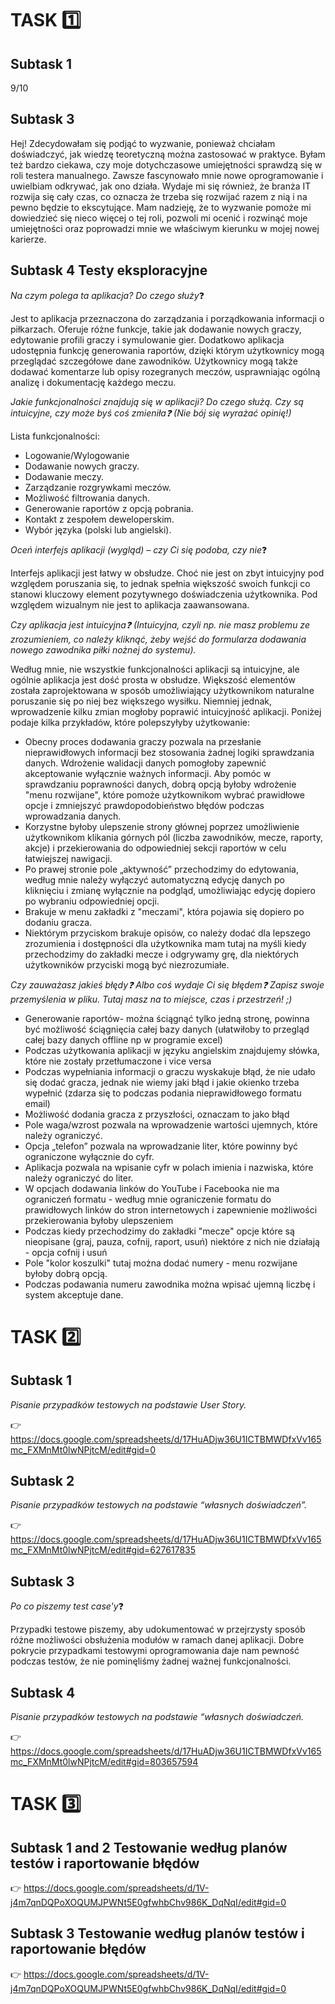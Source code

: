 # **TASK 1️⃣** 

## Subtask 1 

9/10

## Subtask 3

Hej! Zdecydowałam się podjąć to wyzwanie, ponieważ chciałam doświadczyć, jak wiedzę teoretyczną można zastosować w praktyce. Byłam też bardzo ciekawa, czy moje dotychczasowe umiejętności sprawdzą się w roli testera manualnego. Zawsze fascynowało mnie nowe oprogramowanie i uwielbiam odkrywać, jak ono działa. Wydaje mi się również, że branża IT rozwija się cały czas, co oznacza że trzeba się rozwijać razem z nią i na pewno będzie to ekscytujące. Mam nadzieję, że to wyzwanie pomoże mi dowiedzieć się nieco więcej o tej roli, pozwoli mi ocenić i rozwinąć moje umiejętności oraz poprowadzi mnie we właściwym kierunku w mojej nowej karierze.

## Subtask 4 Testy eksploracyjne

*Na czym polega ta aplikacja? Do czego służy*❓

Jest to aplikacja przeznaczona do zarządzania i porządkowania informacji o piłkarzach. Oferuje różne funkcje, takie jak dodawanie nowych graczy, edytowanie profili graczy i symulowanie gier. Dodatkowo aplikacja udostępnia funkcję generowania raportów, dzięki którym użytkownicy mogą przeglądać szczegółowe dane zawodników. Użytkownicy mogą także dodawać komentarze lub opisy rozegranych meczów, usprawniając ogólną analizę i dokumentację każdego meczu.


*Jakie funkcjonalności znajdują się w aplikacji? Do czego służą. Czy są intuicyjne, czy może byś coś zmieniła❓ (Nie bój się wyrażać opinię!)*

Lista funkcjonalności:
- Logowanie/Wylogowanie
- Dodawanie nowych graczy.
- Dodawanie meczy.
- Zarządzanie rozgrywkami meczów.
- Możliwość filtrowania danych.
- Generowanie raportów z opcją pobrania.
- Kontakt z zespołem deweloperskim.
- Wybór języka (polski lub angielski).
  

*Oceń interfejs aplikacji (wygląd) – czy Ci się podoba, czy nie*❓

Interfejs aplikacji jest łatwy w obsłudze. Choć nie jest on zbyt intuicyjny pod względem poruszania się, to jednak spełnia większość swoich funkcji co stanowi kluczowy element pozytywnego doświadczenia użytkownika. Pod względem wizualnym nie jest to aplikacja zaawansowana. 


*Czy aplikacja jest intuicyjna❓ (Intuicyjna, czyli np. nie masz problemu ze zrozumieniem, co należy kliknąć, żeby wejść do formularza dodawania nowego zawodnika piłki nożnej do systemu).*

Według mnie, nie wszystkie funkcjonalności aplikacji są intuicyjne, ale ogólnie aplikacja jest dość prosta w obsłudze. Większość elementów została zaprojektowana w sposób umożliwiający użytkownikom naturalne poruszanie się po niej bez większego wysiłku. Niemniej jednak, wprowadzenie kilku zmian mogłoby poprawić intuicyjność aplikacji. Poniżej podaje kilka przykładów, które polepszyłyby użytkowanie:

- Obecny proces dodawania graczy pozwala na przesłanie nieprawidłowych informacji bez stosowania żadnej logiki sprawdzania danych. Wdrożenie walidacji danych pomogłoby zapewnić akceptowanie wyłącznie ważnych informacji. Aby pomóc w sprawdzaniu poprawności danych, dobrą opcją byłoby wdrożenie "menu rozwijane", które pomoże użytkownikom wybrać prawidłowe opcje i zmniejszyć prawdopodobieństwo błędów podczas wprowadzania danych.
- Korzystne byłoby ulepszenie strony głównej poprzez umożliwienie użytkownikom klikania górnych pól (liczba zawodników, mecze, raporty, akcje) i przekierowania do odpowiedniej sekcji raportów w celu łatwiejszej nawigacji.
- Po prawej stronie pole „aktywność” przechodzimy do edytowania, według mnie należy wyłączyć automatyczną edycję danych po kliknięciu i zmianę wyłącznie na podgląd, umożliwiając edycję dopiero po wybraniu odpowiedniej opcji.
- Brakuje w menu zakładki z "meczami", która pojawia się dopiero po dodaniu gracza.
- Niektórym przyciskom brakuje opisów, co należy dodać dla lepszego zrozumienia i dostępności dla użytkownika mam tutaj na myśli kiedy przechodzimy do zakładki mecze i odgrywamy grę, dla niektórych użytkowników przyciski mogą być niezrozumiałe.


*Czy zauważasz jakieś błędy❓ Albo coś wydaje Ci się błędem❓ Zapisz swoje przemyślenia w pliku. Tutaj masz na to miejsce, czas i przestrzeń! ;)*

- Generowanie raportów- można ściągnąć tylko jedną stronę, powinna być możliwość ściągnięcia całej bazy danych (ułatwiłoby to przegląd całej bazy danych offline np w programie excel)
- Podczas użytkowania aplikacji w języku angielskim znajdujemy słówka, które nie zostały przetłumaczone i vice versa
- Podczas wypełniania informacji o graczu wyskakuje błąd, że nie udało się dodać gracza, jednak nie wiemy jaki błąd i jakie okienko trzeba wypełnić (zdarza się to podczas podania nieprawidłowego formatu email)
- Możliwość dodania gracza z przyszłości, oznaczam to jako błąd
- Pole waga/wzrost pozwala na wprowadzenie wartości ujemnych, które należy ograniczyć.
- Opcja „telefon” pozwala na wprowadzanie liter, które powinny być ograniczone wyłącznie do cyfr.
- Aplikacja pozwala na wpisanie cyfr w polach imienia i nazwiska, które należy ograniczyć do liter.
- W opcjach dodawania linków do YouTube i Facebooka nie ma ograniczeń formatu - według mnie ograniczenie formatu do prawidłowych linków do stron internetowych i zapewnienie możliwości przekierowania byłoby ulepszeniem
- Podczas kiedy przechodzimy do zakładki "mecze" opcje które są nieopisane (graj, pauza, cofnij, raport, usuń) niektóre z nich nie działają - opcja cofnij i usuń
- Pole "kolor koszulki" tutaj można dodać numery - menu rozwijane byłoby dobrą opcją.
- Podczas podawania numeru zawodnika można wpisać ujemną liczbę i system akceptuje dane.


# **TASK 2️⃣**

## Subtask 1 

*Pisanie przypadków testowych na podstawie User Story.*

👉 https://docs.google.com/spreadsheets/d/17HuADjw36U1ICTBMWDfxVv165mc_FXMnMt0lwNPjtcM/edit#gid=0

## Subtask 2 

*Pisanie przypadków testowych na podstawie “własnych doświadczeń”.*

👉 https://docs.google.com/spreadsheets/d/17HuADjw36U1ICTBMWDfxVv165mc_FXMnMt0lwNPjtcM/edit#gid=627617835

## Subtask 3

*Po co piszemy test case'y*❓

Przypadki testowe piszemy, aby udokumentować w przejrzysty sposób różne możliwości obsłużenia modułów w ramach danej aplikacji. Dobre pokrycie przypadkami testowymi oprogramowania daje nam pewność podczas testów, że nie pominęliśmy żadnej ważnej funkcjonalności.

## Subtask 4 

*Pisanie przypadków testowych na podstawie “własnych doświadczeń.*

👉 https://docs.google.com/spreadsheets/d/17HuADjw36U1ICTBMWDfxVv165mc_FXMnMt0lwNPjtcM/edit#gid=803657594


# **TASK 3️⃣**

## Subtask 1 and 2 Testowanie według planów testów i raportowanie błędów

👉 https://docs.google.com/spreadsheets/d/1V-j4m7qnDQPoXOQUMJPWNt5E0gfwhbChv986K_DqNqI/edit#gid=0

## Subtask 3 Testowanie według planów testów i raportowanie błędów

👉 https://docs.google.com/spreadsheets/d/1V-j4m7qnDQPoXOQUMJPWNt5E0gfwhbChv986K_DqNqI/edit#gid=0











